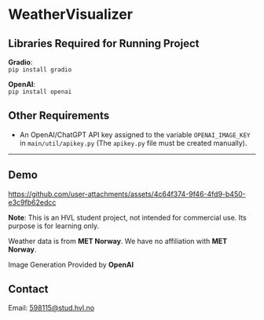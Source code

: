 # WeatherVisualizer

## Libraries Required for Running Project

**Gradio**:  
`pip install gradio`

**OpenAI**:  
`pip install openai`

## Other Requirements

- An OpenAI/ChatGPT API key assigned to the variable `OPENAI_IMAGE_KEY` in `main/util/apikey.py` (The `apikey.py` file must be created manually).

---
## Demo

https://github.com/user-attachments/assets/4c64f374-9f46-4fd9-b450-e3c9fb62edcc

**Note**: This is an HVL student project, not intended for commercial use. Its purpose is for learning only.

Weather data is from **MET Norway**. We have no affiliation with **MET Norway**.

Image Generation Provided by **OpenAI**

## Contact

Email: 598115@stud.hvl.no

